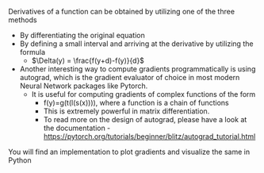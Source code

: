 Derivatives of a function can be obtained by utilizing one of the three methods

- By differentiating the original equation
- By defining a small interval and arriving at the derivative by utilizing the formula
  - $\Delta(y) = \frac{f(y+d)-f(y)}{d}$
- Another interesting way to compute gradients programmatically is using autograd, which is the gradient evaluator of choice in most modern Neural Network packages like Pytorch. 
  - It is useful for computing gradients of complex functions of the form 
    - f(y)=g(t(l(s(x)))), where a function is a chain of functions
    - This is extremely powerful in matrix differentiation.
    - To read more on the design of autograd, please have a look at the documentation -https://pytorch.org/tutorials/beginner/blitz/autograd_tutorial.html

You will find an implementation to plot gradients and visualize the same in Python